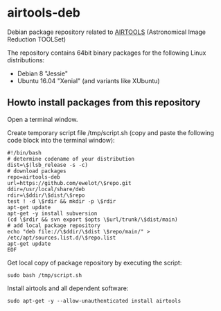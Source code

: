 # airtools-deb
Debian package repository related to [AIRTOOLS](https://github.com/ewelot/airtools)
(Astronomical Image Reduction TOOLSet)  

The repository contains 64bit binary packages for the following Linux distributions:  
  - Debian 8 "Jessie"  
  - Ubuntu 16.04 "Xenial" (and variants like XUbuntu)


## Howto install packages from this repository

Open a terminal window.

Create temporary script file /tmp/script.sh (copy and paste the following code
block into the terminal window):
```
#!/bin/bash
# determine codename of your distribution
dist=\$(lsb_release -s -c)
# download packages
repo=airtools-deb
url=https://github.com/ewelot/\$repo.git
ddir=/usr/local/share/deb
rdir=\$ddir/\$dist/\$repo
test ! -d \$rdir && mkdir -p \$rdir
apt-get update
apt-get -y install subversion
(cd \$rdir && svn export $opts \$url/trunk/\$dist/main)
# add local package repository
echo "deb file://\$ddir/\$dist \$repo/main/" > /etc/apt/sources.list.d/\$repo.list
apt-get update  
EOF
```

Get local copy of package repository by executing the script:
```
sudo bash /tmp/script.sh
```

Install airtools and all dependent software:
```
sudo apt-get -y --allow-unauthenticated install airtools
```
